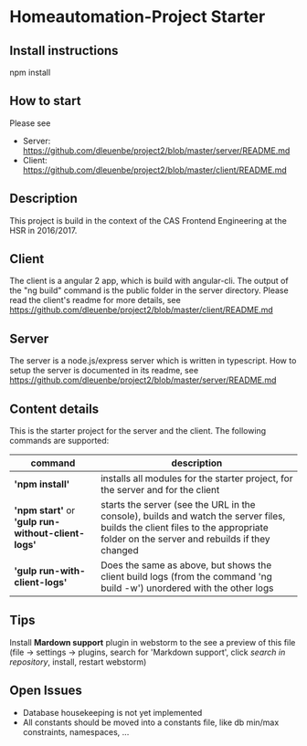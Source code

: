 # Homeautomation-Project Starter

## Install instructions
npm install

## How to start
Please see
+ Server: https://github.com/dleuenbe/project2/blob/master/server/README.md
+ Client: https://github.com/dleuenbe/project2/blob/master/client/README.md

## Description
This project is build in the context of the CAS Frontend Engineering at the HSR in 2016/2017.

## Client
The client is a angular 2 app, which is build with angular-cli. The output of the "ng build" command is the public folder in the server directory.
Please read the client's readme for more details, see https://github.com/dleuenbe/project2/blob/master/client/README.md

## Server
The server is a node.js/express server which is written in typescript. How to setup the server is documented in its readme, see
https://github.com/dleuenbe/project2/blob/master/server/README.md

## Content details
This is the starter project for the server and the client. The following commands are supported:

command | description
------- | ---
**'npm install'** | installs all modules for the starter project, for the server and for the client 
**'npm start'** or **'gulp run-without-client-logs'** | starts the server (see the URL in the console), builds and watch the server files, builds the client files to the appropriate folder on the server and rebuilds if they changed 
**'gulp run-with-client-logs'**  | Does the same as above, but shows the client build logs (from the command 'ng build -w') unordered with the other logs
 
## Tips
Install **Mardown support** plugin in webstorm to the see a preview of this file (file -> settings -> plugins, search for 'Markdown support', click *search in repository*, install, restart webstorm)

## Open Issues
+ Database housekeeping is not yet implemented
+ All constants should be moved into a constants file, like db min/max constraints, namespaces, ...
